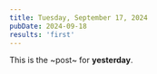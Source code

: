 ```yaml
---
title: Tuesday, September 17, 2024
pubDate: 2024-09-18
results: 'first'
---
```


This is the ~post~ for **yesterday**.